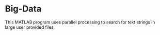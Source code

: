 # Big-Data

This MATLAB program uses parallel processing to search for text strings in large user provided files. 
